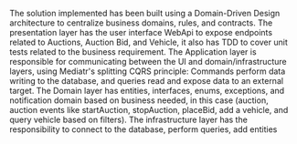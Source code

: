 The solution implemented has been built using a Domain-Driven Design architecture to centralize business domains, rules, and contracts.
The presentation layer has the user interface WebApi to expose endpoints related to Auctions, Auction Bid, and Vehicle, it also has TDD to cover unit tests related to the business requirement.
The Application layer is responsible for communicating between the UI and domain/infrastructure layers, using Mediatr's splitting CQRS principle: Commands perform data writing to the database, and queries read and expose data to an external target.
The Domain layer has entities, interfaces, enums, exceptions, and notification domain based on business needed, in this case (auction, auction events like startAuction, stopAuction, placeBid, add a vehicle, and query vehicle based on filters).
The infrastructure layer has the responsibility to connect to the database, perform queries, add entities
